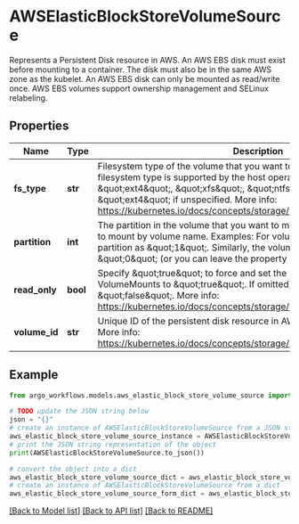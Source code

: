 # AWSElasticBlockStoreVolumeSource

Represents a Persistent Disk resource in AWS.  An AWS EBS disk must exist before mounting to a container. The disk must also be in the same AWS zone as the kubelet. An AWS EBS disk can only be mounted as read/write once. AWS EBS volumes support ownership management and SELinux relabeling.

## Properties

Name | Type | Description | Notes
------------ | ------------- | ------------- | -------------
**fs_type** | **str** | Filesystem type of the volume that you want to mount. Tip: Ensure that the filesystem type is supported by the host operating system. Examples: \&quot;ext4\&quot;, \&quot;xfs\&quot;, \&quot;ntfs\&quot;. Implicitly inferred to be \&quot;ext4\&quot; if unspecified. More info: https://kubernetes.io/docs/concepts/storage/volumes#awselasticblockstore | [optional] 
**partition** | **int** | The partition in the volume that you want to mount. If omitted, the default is to mount by volume name. Examples: For volume /dev/sda1, you specify the partition as \&quot;1\&quot;. Similarly, the volume partition for /dev/sda is \&quot;0\&quot; (or you can leave the property empty). | [optional] 
**read_only** | **bool** | Specify \&quot;true\&quot; to force and set the ReadOnly property in VolumeMounts to \&quot;true\&quot;. If omitted, the default is \&quot;false\&quot;. More info: https://kubernetes.io/docs/concepts/storage/volumes#awselasticblockstore | [optional] 
**volume_id** | **str** | Unique ID of the persistent disk resource in AWS (Amazon EBS volume). More info: https://kubernetes.io/docs/concepts/storage/volumes#awselasticblockstore | 

## Example

```python
from argo_workflows.models.aws_elastic_block_store_volume_source import AWSElasticBlockStoreVolumeSource

# TODO update the JSON string below
json = "{}"
# create an instance of AWSElasticBlockStoreVolumeSource from a JSON string
aws_elastic_block_store_volume_source_instance = AWSElasticBlockStoreVolumeSource.from_json(json)
# print the JSON string representation of the object
print(AWSElasticBlockStoreVolumeSource.to_json())

# convert the object into a dict
aws_elastic_block_store_volume_source_dict = aws_elastic_block_store_volume_source_instance.to_dict()
# create an instance of AWSElasticBlockStoreVolumeSource from a dict
aws_elastic_block_store_volume_source_form_dict = aws_elastic_block_store_volume_source.from_dict(aws_elastic_block_store_volume_source_dict)
```
[[Back to Model list]](../README.md#documentation-for-models) [[Back to API list]](../README.md#documentation-for-api-endpoints) [[Back to README]](../README.md)


